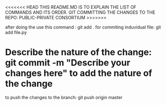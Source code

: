 <<<<<<< HEAD
THIS README.MD IS TO EXPLAIN THE LIST OF COMMANDS AND ITS ORDER.
GIT COMMITTING THE CHANGES TO THE REPO: PUBLIC-PRIVATE CONSORTIUM >>>>>>> 

after doing the use this command : git add . 
            for commiting induvidual file: git add file.py

Describe the nature of the change: git commit -m "Describe your changes here"
            to add the nature of the change 
=======
>>>>>>> 

to push the changes to the branch: git push origin master
